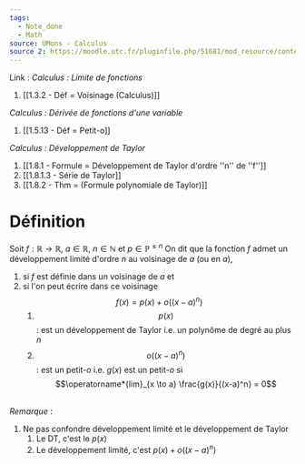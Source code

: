 ```yaml
---
tags:
  - Note_done
  - Math
source: UMons - Calculus
source 2: https://moodle.utc.fr/pluginfile.php/51681/mod_resource/content/0/Cours/MT21-ch6.pdf
---
```


Link :
_Calculus : Limite de fonctions_
1. [[1.3.2 - Déf = Voisinage (Calculus)]]

_Calculus : Dérivée de fonctions d'une variable_
1. [[1.5.13 - Déf = Petit-o]]

_Calculus : Développement de Taylor_
1. [[1.8.1 - Formule = Développement de Taylor d'ordre ''n'' de ''f'']]
2. [[1.8.1.3 - Série de Taylor]]
3. [[1.8.2 - Thm = (Formule polynomiale de Taylor)]]

# Définition
Soit $f : \mathbb{R} \to \mathbb{R},\ a \in \mathbb{R}$, $n \in \mathbb{N}$ et $p \in \mathbb{P}^{\le n}$ 
On dit que la fonction $f$ admet un développement limité d'ordre $n$ au voisinage de $a$ (ou en $a$), 
1. si $f$ est définie dans un voisinage de $a$ et 
2. si l'on peut écrire dans ce voisinage $$f(x)=p(x)+o\big((x-a)^n\big)$$
	1. $$p(x)$$ : est un développement de Taylor i.e. un polynôme de degré au plus $n$ 
	2. $$o\big((x-a)^n\big)$$ : est un petit-$o$ i.e. $g(x)$ est un petit-$o$ si $$\operatorname*{lim}_{x \to a} \frac{g(x)}{(x-a)^n} = 0$$ 

\
_Remarque_ :
1. Ne pas confondre développement limité et le développement de Taylor
	1. Le DT, c'est le $p(x)$ 
	2. Le développement limité, c'est $p(x)+o\big((x-a)^n\big)$ 
